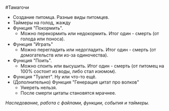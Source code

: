﻿#Тамагочи

- Создание питомца. Разные виды питомцев.
- Таймеры на голод, жажду
- Функция "Покормить".
    - Можно перекормить или недокормить. Итог один - смерть (от голода или поноса).
- Функция "Играть"
    - Можно перегладить или недогладить. Итог один - смерть (от домогательств или из-за одиночества).
- Функция "Поить".
    - Можно споить или высушить. Итог один - смерть (от питомец на 100% состоит из воды, либо стал изюмом).
- Функция "Туалет". Ну или что-то ещё.
- (Дополнительно) Функция "Генерация цитат про волков"
    - Умереть нельзя.
    - После смерти цитаты становятся мрачнее.

_Наследование, работа с файлами, функции, события и таймеры._